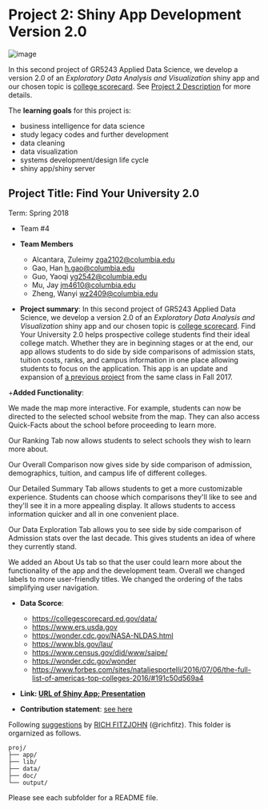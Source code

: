 # Project 2: Shiny App Development Version 2.0

![image](doc/MAP.png)

In this second project of GR5243 Applied Data Science, we develop a version 2.0 of an *Exploratory Data Analysis and Visualization* shiny app and our chosen topic is [college scorecard](https://collegescorecard.ed.gov/data/). See [Project 2 Description](doc/project2_desc.md) for more details.  

The **learning goals** for this project is:

- business intelligence for data science
- study legacy codes and further development
- data cleaning
- data visualization
- systems development/design life cycle
- shiny app/shiny server

## Project Title: Find Your University 2.0
Term: Spring 2018

+ Team #4
+ **Team Members**
	+ Alcantara, Zuleimy zga2102@columbia.edu
	+ Gao, Han h.gao@columbia.edu
	+ Guo, Yaoqi yg2542@columbia.edu
	+ Mu, Jay jm4610@columbia.edu
	+ Zheng, Wanyi wz2409@columbia.edu

+ **Project summary**: 
	In this second project of GR5243 Applied Data Science, we develop a version 2.0 of an *Exploratory Data Analysis and Visualization* shiny app and our chosen topic is [college scorecard](https://collegescorecard.ed.gov/data/). Find Your University 2.0  helps prospective college students find their ideal college match.   Whether they are in beginning stages or at the end, our app allows students to do side by side comparisons of admission stats, tuition costs, ranks, and campus information in one place allowing students to focus on the application. This app is an update and expansion of [a previous project](https://github.com/TZstatsADS/Fall2017-project2-grp9) from the same class in Fall 2017.

+**Added Functionality**:

We made the map more interactive. For example, students can now be directed to the selected school
website from the map. They can also access Quick-Facts about the school before proceeding to learn more.  

Our Ranking Tab now allows students to select schools they wish to learn more about. 

Our Overall Comparison now gives side by side comparison of admission, demographics, tuition, and campus life of different colleges.

Our Detailed Summary Tab allows students to get a more customizable experience. Students can choose which comparisons they'll like to see and they'll see it in a more appealing display. It allows students to access information quicker and all in one convenient place. 

Our Data Exploration Tab allows you to see side by side comparison of Admission stats over the last decade. This gives students an idea of where  they currently stand. 

We added an About Us tab so that the user could learn more about the functionality of the app and the development team. 
Overall we changed labels to more user-friendly titles. We changed the ordering of the tabs simplifying user navigation. 


+ **Data Scorce**: 
   - https://collegescorecard.ed.gov/data/
   - https://www.ers.usda.gov
   - https://wonder.cdc.gov/NASA-NLDAS.html
   - https://www.bls.gov/lau/
   - https://www.census.gov/did/www/saipe/
   - https://wonder.cdc.gov/wonder
   - https://www.forbes.com/sites/nataliesportelli/2016/07/06/the-full-list-of-americas-top-colleges-2016/#191c50d569a4

+ **Link: [URL of Shiny App; ](https://han-gao.shinyapps.io/FindYourUniversity/) [Presentation](https://docs.google.com/presentation/d/16SUNrmYzo1jN8pnKvO0QCS9X_YqaipJGoy5Kaxis9Yk/edit?usp=sharing)**

+ **Contribution statement**: [see here](doc/a_note_on_contributions.md)

Following [suggestions](http://nicercode.github.io/blog/2013-04-05-projects/) by [RICH FITZJOHN](http://nicercode.github.io/about/#Team) (@richfitz). This folder is orgarnized as follows.

```
proj/
├── app/
├── lib/
├── data/
├── doc/
└── output/
```

Please see each subfolder for a README file.

